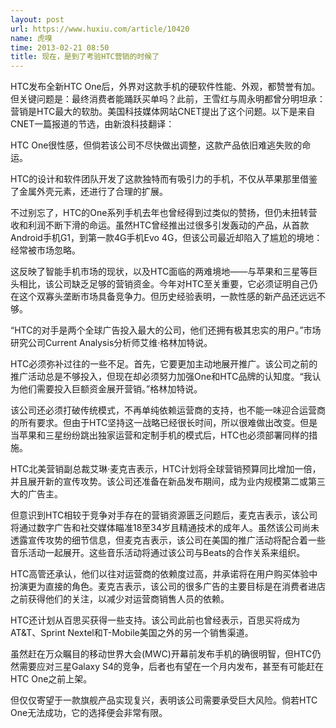 ```yaml
---
layout: post
url: https://www.huxiu.com/article/10420
name: 虎嗅
time: 2013-02-21 08:50
title: 现在，是到了考验HTC营销的时候了
---
```

HTC发布全新HTC One后，外界对这款手机的硬软件性能、外观，都赞誉有加。但关键问题是：最终消费者能踊跃买单吗？此前，王雪红与周永明都曾分明坦承：营销是HTC最大的软肋。美国科技媒体网站CNET提出了这个问题。以下是来自CNET一篇报道的节选，由新浪科技翻译：

HTC One很性感，但倘若该公司不尽快做出调整，这款产品依旧难逃失败的命运。

HTC的设计和软件团队开发了这款独特而有吸引力的手机，不仅从苹果那里借鉴了金属外壳元素，还进行了合理的扩展。

不过别忘了，HTC的One系列手机去年也曾经得到过类似的赞扬，但仍未扭转营收和利润不断下滑的命运。虽然HTC曾经推出过很多引发轰动的产品，从首款Android手机G1，到第一款4G手机Evo 4G，但该公司最近却陷入了尴尬的境地：经常被市场忽略。

这反映了智能手机市场的现状，以及HTC面临的两难境地——与苹果和三星等巨头相比，该公司缺乏足够的营销资金。今年对HTC至关重要，它必须证明自己仍在这个双寡头垄断市场具备竞争力。但历史经验表明，一款性感的新产品还远远不够。

“HTC的对手是两个全球广告投入最大的公司，他们还拥有极其忠实的用户。”市场研究公司Current Analysis分析师艾维·格林加特说。

HTC必须弥补过往的一些不足。首先，它要更加主动地展开推广。该公司之前的推广活动总是不够投入，但现在却必须努力加强One和HTC品牌的认知度。“我认为他们需要投入巨额资金展开营销。”格林加特说。

该公司还必须打破传统模式，不再单纯依赖运营商的支持，也不能一味迎合运营商的所有要求。但由于HTC坚持这一战略已经很长时间，所以很难做出改变。但是当苹果和三星纷纷跳出独家运营和定制手机的模式后，HTC也必须部署同样的措施。

HTC北美营销副总裁艾琳·麦克吉表示，HTC计划将全球营销预算同比增加一倍，并且展开新的宣传攻势。该公司还准备在新品发布期间，成为业内规模第二或第三大的广告主。

但意识到HTC相较于竞争对手存在的营销资源匮乏问题后，麦克吉表示，该公司将通过数字广告和社交媒体瞄准18至34岁且精通技术的成年人。虽然该公司尚未 透露宣传攻势的细节信息，但麦克吉表示，该公司在美国的推广活动将配合着一些音乐活动一起展开。这些音乐活动将通过该公司与Beats的合作关系来组织。

HTC高管还承认，他们以往对运营商的依赖度过高，并承诺将在用户购买体验中扮演更为直接的角色。麦克吉表示，该公司的很多广告的主要目标是在消费者进店之前获得他们的关注，以减少对运营商销售人员的依赖。

HTC还计划从百思买获得一些支持。该公司此前也曾经表示，百思买将成为AT&T、Sprint Nextel和T-Mobile美国之外的另一个销售渠道。

虽然赶在万众瞩目的移动世界大会(MWC)开幕前发布手机的确很明智，但HTC仍然需要应对三星Galaxy S4的竞争，后者也有望在一个月内发布，甚至有可能赶在HTC One之前上架。

但仅仅寄望于一款旗舰产品实现复兴，表明该公司需要承受巨大风险。倘若HTC One无法成功，它的选择便会非常有限。

